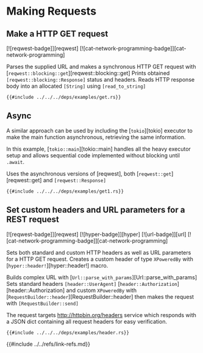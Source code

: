 # Making Requests

## Make a HTTP GET request

[![reqwest-badge]][reqwest] [![cat-network-programming-badge]][cat-network-programming]

Parses the supplied URL and makes a synchronous HTTP GET request
with [`reqwest::blocking::get`][reqwest::blocking::get] Prints obtained `[reqwest::blocking::Response]`
status and headers. Reads HTTP response body into an allocated `[String]`
using `[read_to_string]`

```rust,editable,no_run
{{#include ../../../deps/examples/get.rs}}
```

## Async

A similar approach can be used by including the [`tokio`][tokio] executor
to make the main function asynchronous, retrieving the same information.

In this example, [`tokio::main`][tokio::main] handles all the heavy executor setup
and allows sequential code implemented without blocking until `.await`.

Uses the asynchronous versions of [reqwest], both [`reqwest::get`][reqwest::get] and
`[reqwest::Response]`

```rust,no_run
{{#include ../../../deps/examples/get1.rs}}
```

## Set custom headers and URL parameters for a REST request

[![reqwest-badge]][reqwest] [![hyper-badge]][hyper] [![url-badge]][url] [![cat-network-programming-badge]][cat-network-programming]

Sets both standard and custom HTTP headers as well as URL parameters
for a HTTP GET request. Creates a custom header of type `XPoweredBy`
with [`hyper::header!`][hyper::header!] macro.

Builds complex URL with [`Url::parse_with_params`][Url::parse_with_params] Sets standard headers
`[header::UserAgent]` [`header::Authorization`][header::Authorization] and custom `XPoweredBy`
with [`RequestBuilder::header`][RequestBuilder::header] then makes the request with
`[RequestBuilder::send]`

The request targets <http://httpbin.org/headers> service which responds with
a JSON dict containing all request headers for easy verification.

```rust,editable,no_run
{{#include ../../../deps/examples/header.rs}}
```

{{#include ../../refs/link-refs.md}}
